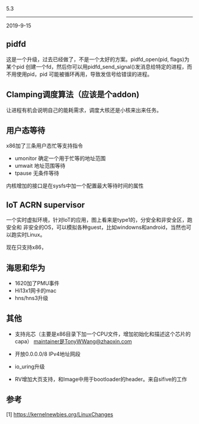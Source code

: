 5.3
****
2019-9-15

## pidfd
这是一个升级，过去已经做了，不是一个太好的方案。pidfd_open(pid, flags)为某个pid
创建一个fd，然后你可以用pidfd_send_signal()发消息给特定的进程，而不用使用pid，pid
可能被循环再用，导致发信号给错误的进程。

## Clamping调度算法（应该是个addon)
让进程有机会说明自己的能耗需求，调度大核还是小核来出来任务。

## 用户态等待

x86加了三条用户态忙等支持指令

* umonitor 确定一个用于忙等的地址范围
* umwait 地址范围等待
* tpause 无条件等待

内核增加的接口是在sysfs中加一个配置最大等待时间的属性

## IoT ACRN supervisor
一个实时虚拟环境，针对IoT的应用，图上看来是type1的，分安全和非安全区，跑安全和
非安全的OS，可以模拟各种guest，比如windowns和android，当然也可以跑实时Linux。

现在只支持x86，

## 海思和华为
* 1620加了PMU事件
* Hi13x1网卡的mac
* hns/hns3升级

## 其他
* 支持兆芯（主要是x86目录下加一个CPU文件，增加初始化和描述这个芯片的capa）
  maintainer是TonyWWang@zhaoxin.com

* 开放0.0.0.0/8 IPv4地址网段

* io_uring升级

* RV增加大页支持，和Image中用于bootloader的header。来自sifive的工作
  
## 参考
[1] https://kernelnewbies.org/LinuxChanges
